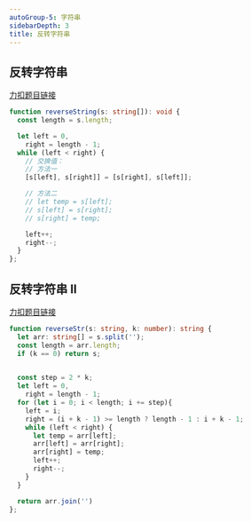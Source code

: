 ```yaml
---
autoGroup-5: 字符串
sidebarDepth: 3
title: 反转字符串
---
```


## 反转字符串
[力扣题目链接](https://leetcode.cn/problems/reverse-string/)

```ts
function reverseString(s: string[]): void {
  const length = s.length;

  let left = 0,
    right = length - 1;
  while (left < right) {
    // 交换值：
    // 方法一
    [s[left], s[right]] = [s[right], s[left]];

    // 方法二
    // let temp = s[left];
    // s[left] = s[right];
    // s[right] = temp;

    left++;
    right--;
  }
};
```

## 反转字符串 II
[力扣题目链接](https://leetcode.cn/problems/reverse-string-ii/)
```ts
function reverseStr(s: string, k: number): string {
  let arr: string[] = s.split('');
  const length = arr.length;
  if (k == 0) return s;
  

  const step = 2 * k;
  let left = 0,
    right = length - 1;
  for (let i = 0; i < length; i += step){
    left = i;
    right = (i + k - 1) >= length ? length - 1 : i + k - 1;
    while (left < right) {
      let temp = arr[left];
      arr[left] = arr[right];
      arr[right] = temp;
      left++;
      right--;
    }
  }

  return arr.join('')
};

```